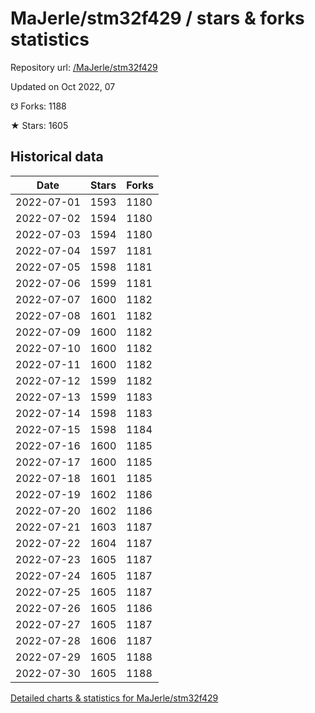 # MaJerle/stm32f429 / stars & forks statistics

Repository url: [/MaJerle/stm32f429](https://github.com/MaJerle/stm32f429)

Updated on Oct 2022, 07

☋ Forks: 1188

★ Stars: 1605

## Historical data
| Date | Stars | Forks |
|------|-------|-------|
| 2022-07-01 | 1593 | 1180 | 
| 2022-07-02 | 1594 | 1180 | 
| 2022-07-03 | 1594 | 1180 | 
| 2022-07-04 | 1597 | 1181 | 
| 2022-07-05 | 1598 | 1181 | 
| 2022-07-06 | 1599 | 1181 | 
| 2022-07-07 | 1600 | 1182 | 
| 2022-07-08 | 1601 | 1182 | 
| 2022-07-09 | 1600 | 1182 | 
| 2022-07-10 | 1600 | 1182 | 
| 2022-07-11 | 1600 | 1182 | 
| 2022-07-12 | 1599 | 1182 | 
| 2022-07-13 | 1599 | 1183 | 
| 2022-07-14 | 1598 | 1183 | 
| 2022-07-15 | 1598 | 1184 | 
| 2022-07-16 | 1600 | 1185 | 
| 2022-07-17 | 1600 | 1185 | 
| 2022-07-18 | 1601 | 1185 | 
| 2022-07-19 | 1602 | 1186 | 
| 2022-07-20 | 1602 | 1186 | 
| 2022-07-21 | 1603 | 1187 | 
| 2022-07-22 | 1604 | 1187 | 
| 2022-07-23 | 1605 | 1187 | 
| 2022-07-24 | 1605 | 1187 | 
| 2022-07-25 | 1605 | 1187 | 
| 2022-07-26 | 1605 | 1186 | 
| 2022-07-27 | 1605 | 1187 | 
| 2022-07-28 | 1606 | 1187 | 
| 2022-07-29 | 1605 | 1188 | 
| 2022-07-30 | 1605 | 1188 | 


[Detailed charts & statistics for MaJerle/stm32f429](https://reviewgithub.com/rep/MaJerle/stm32f429)

